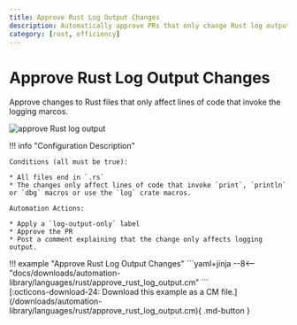 ```yaml
---
title: Approve Rust Log Output Changes
description: Automatically approve PRs that only change Rust log output.
category: [rust, efficiency]
---
```

# Approve Rust Log Output Changes

<!-- --8<-- [start:example]-->

Approve changes to Rust files that only affect lines of code that invoke the logging marcos.

![approve Rust log output](/automations/languages/approve-log-output.png)


!!! info "Configuration Description"


    Conditions (all must be true):

    * All files end in `.rs`
    * The changes only affect lines of code that invoke `print`, `println` or `dbg` macros or use the `log` crate macros.

    Automation Actions:

    * Apply a `log-output-only` label
    * Approve the PR
    * Post a comment explaining that the change only affects logging output.

<div class="automationExample" markdown="1">
!!! example "Approve Rust Log Output Changes"
    ```yaml+jinja
    --8<-- "docs/downloads/automation-library/languages/rust/approve_rust_log_output.cm"
    ```
    <div class="result" markdown>
      <span>
      [:octicons-download-24: Download this example as a CM file.](/downloads/automation-library/languages/rust/approve_rust_log_output.cm){ .md-button }
      </span>
    </div>
<!-- --8<-- [end:example]-->
